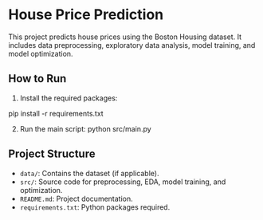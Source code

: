 # House Price Prediction

This project predicts house prices using the Boston Housing dataset. It includes data preprocessing, exploratory data analysis, model training, and model optimization.

## How to Run

1. Install the required packages:

pip install -r requirements.txt


2. Run the main script:
python src/main.py



## Project Structure

- `data/`: Contains the dataset (if applicable).
- `src/`: Source code for preprocessing, EDA, model training, and optimization.
- `README.md`: Project documentation.
- `requirements.txt`: Python packages required.


